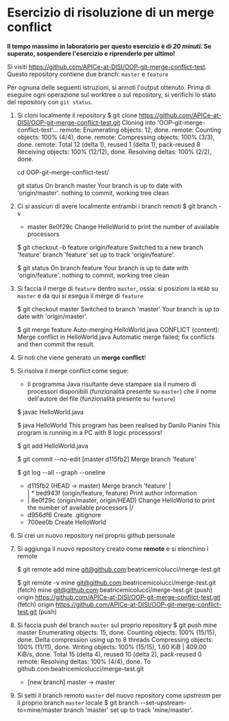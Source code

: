 # Esercizio di risoluzione di un merge conflict

**Il tempo massimo in laboratorio per questo esercizio è di _20 minuti_.
Se superato, sospendere l'esercizio e riprenderlo per ultimo!**

Si visiti https://github.com/APICe-at-DISI/OOP-git-merge-conflict-test.
Questo repository contiene due branch: `master` e `feature`

Per ognuna delle seguenti istruzioni, si annoti l'output ottenuto.
Prima di eseguire ogni operazione sul worktree o sul repository,
si verifichi lo stato del repository con `git status`.

1. Si cloni localmente il repository
   $ git clone https://github.com/APICe-at-DISI/OOP-git-merge-conflict-test.git
   Cloning into 'OOP-git-merge-conflict-test'...
   remote: Enumerating objects: 12, done.
   remote: Counting objects: 100% (4/4), done.
   remote: Compressing objects: 100% (3/3), done.
   remote: Total 12 (delta 1), reused 1 (delta 1), pack-reused 8
   Receiving objects: 100% (12/12), done.
   Resolving deltas: 100% (2/2), done.

   cd OOP-git-merge-conflict-test/

   git status
   On branch master
   Your branch is up to date with 'origin/master'.
   nothing to commit, working tree clean

2. Ci si assicuri di avere localmente entrambi i branch remoti
   $ git branch -v
   * master 8e0f29c Change HelloWorld to print the number of available processors

   $ git checkout -b feature origin/feature
   Switched to a new branch 'feature'
   branch 'feature' set up to track 'origin/feature'.

   $ git status
   On branch feature
   Your branch is up to date with 'origin/feature'.
   nothing to commit, working tree clean

3. Si faccia il merge di `feature` dentro `master`, ossia: si posizioni la `HEAD` su `master`
   e da qui si esegua il merge di `feature`

   $ git checkout master
   Switched to branch 'master'
   Your branch is up to date with 'origin/master'.

   $ git merge feature
   Auto-merging HelloWorld.java
   CONFLICT (content): Merge conflict in HelloWorld.java
   Automatic merge failed; fix conflicts and then commit the result.

4. Si noti che viene generato un **merge conflict**!

5. Si risolva il merge conflict come segue:
   - Il programma Java risultante deve stampare sia il numero di processori disponibili
     (funzionalità presente su `master`)
     che il nome dell'autore del file
     (funzionalità presente su `feature`)

   $ javac HelloWorld.java

   $ java HelloWorld
   This program has been realised by Danilo Pianini
   This program is running in a PC with 8 logic processors!

   $ git add HelloWorld.java

   $ git commit --no-edit
   [master d115fb2] Merge branch 'feature'

   $ git log --all --graph --oneline
   *   d115fb2 (HEAD -> master) Merge branch 'feature'
   |\
   | * bed943f (origin/feature, feature) Print author information
   * | 8e0f29c (origin/master, origin/HEAD) Change HelloWorld to print the number of available processors
   |/
   * d956df6 Create .gitignore
   * 700ee0b Create HelloWorld

6. Si crei un nuovo repository nel proprio github personale

7. Si aggiunga il nuovo repository creato come **remote** e si elenchino i remote

   $ git remote add mine git@github.com:beatricemicolucci/merge-test.git

   $ git remote -v
   mine    git@github.com:beatricemicolucci/merge-test.git (fetch)
   mine    git@github.com:beatricemicolucci/merge-test.git (push)
   origin  https://github.com/APICe-at-DISI/OOP-git-merge-conflict-test.git (fetch)
   origin  https://github.com/APICe-at-DISI/OOP-git-merge-conflict-test.git (push)

8. Si faccia push del branch `master` sul proprio repository
   $ git push mine master
   Enumerating objects: 15, done.
   Counting objects: 100% (15/15), done.
   Delta compression using up to 8 threads
   Compressing objects: 100% (11/11), done.
   Writing objects: 100% (15/15), 1.60 KiB | 409.00 KiB/s, done.
   Total 15 (delta 4), reused 10 (delta 2), pack-reused 0
   remote: Resolving deltas: 100% (4/4), done.
   To github.com:beatricemicolucci/merge-test.git
   * [new branch]      master -> master

9. Si setti il branch remoto `master` del nuovo repository come *upstream* per il proprio branch `master` locale
   $ git branch --set-upstream-to=mine/master
   branch 'master' set up to track 'mine/master'.
